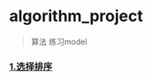 # algorithm_project
> 算法 练习model

### <a href="/algorithm_project/app/src/main/java/com/padtast/algorithm_project">1.选择排序</a>
